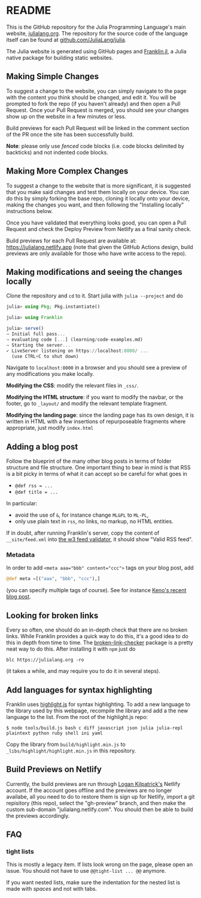 # README

This is the GitHub repository for the Julia Programming Language's main website, [julialang.org](https://julialang.org/).
The repository for the source code of the language itself can be found at [github.com/JuliaLang/julia](https://github.com/JuliaLang/julia).

The Julia website is generated using GitHub pages and [Franklin.jl](https://github.com/tlienart/Franklin.jl), a Julia native package for building static websites.


## Making Simple Changes

To suggest a change to the website, you can simply navigate to the page with the content you think should be changed, and edit it.
You will be prompted to fork the repo (if you haven't already) and then open a Pull Request.
Once your Pull Request is merged, you should see your changes show up on the website in a few minutes or less.

Build previews for each Pull Request will be linked in the comment section of the PR once the site has been successfully build.

**Note**: please only use _fenced_ code blocks (i.e. code blocks delimited by backticks) and not indented code blocks.

## Making More Complex Changes

To suggest a change to the website that is more significant, it is suggested that you make said changes and test them locally on your device.
You can do this by simply forking the base repo, cloning it locally onto your device, making the changes you want, and then following the "Installing locally" instructions below.

Once you have validated that everything looks good, you can open a Pull Request and check the Deploy Preview from Netlify as a final sanity check.

Build previews for each Pull Request are available at: https://julialang.netlify.app (note that given the GitHub Actions design, build previews are only available for those who have write access to the repo).

## Making modifications and seeing the changes locally

Clone the repository and `cd` to it. Start julia with `julia --project` and do

```julia
julia> using Pkg; Pkg.instantiate()

julia> using Franklin

julia> serve()
→ Initial full pass...
→ evaluating code [...] (learning/code-examples.md)
→ Starting the server...
✓ LiveServer listening on https://localhost:8000/ ...
  (use CTRL+C to shut down)
```

Navigate to `localhost:8000` in a browser and you should see a preview of any modifications you make locally.

**Modifying the CSS**: modify the relevant files in `_css/`.

**Modifying the HTML structure**: if you want to modify the navbar, or the footer, go to `_layout/` and modify the relevant template fragment.

**Modifying the landing page**: since the landing page has its own design, it is written in HTML with a few insertions of repurposeable fragments where appropriate, just modify `index.html`

## Adding a blog post

Follow the blueprint of the many other blog posts in terms of folder structure and file structure.
One important thing to bear in mind is that RSS is a bit picky in terms of what it can accept so be careful for what goes in

* `@def rss = ...`
* `@def title = ...`

In particular:

* avoid the use of `&`, for instance change `ML&PL` to `ML-PL`,
* only use plain text in `rss`, no links, no markup, no HTML entities.

If in doubt, after running Franklin's server, copy the content of `__site/feed.xml` into [the w3 feed validator](https://validator.w3.org/feed/check.cgi), it should show "Valid RSS feed".

### Metadata

In order to add `<meta aaa="bbb" content="ccc">` tags on your blog post, add

```julia
@def meta =[("aaa", "bbb", "ccc"),]
```

(you can specify multiple tags of course). See for instance [Keno's recent blog post](https://raw.githubusercontent.com/JuliaLang/www.julialang.org/master/blog/2020/05/rr.md).

## Looking for broken links

Every so often, one should do an in-depth check that there are no broken links.
While Franklin provides a quick way to do this, it's a good idea to do this in depth from time to time.
The [broken-link-checker](https://github.com/stevenvachon/broken-link-checker) package is a pretty neat way to do this.
After installing it with `npm` just do

```
blc https://julialang.org -ro
```

(it takes a while, and may require you to do it in several steps).

## Add languages for syntax highlighting

Franklin uses [highlight.js](https://highlightjs.org/) for syntax highlighting. To add a
new language to the library used by this webpage, recompile the library and add a the new
language to the list. From the root of the highlight.js repo:

```
$ node tools/build.js bash c diff javascript json julia julia-repl plaintext python ruby shell ini yaml
```

Copy the library from `build/highlight.min.js` to `_libs/highlight/highlight.min.js` in this repository.

## Build Previews on Netlify

Currently, the build previews are run through [Logan Kilpatrick's](https://github.com/logankilpatrick) Netlify account. If the account goes offline and the previews are no longer availabe, all you need to do to restore them is sign up for Netlify, import a git repisitory (this repo), select the "gh-preview" branch, and then make the custom sub-domain "julialang.netlify.com". You should then be able to build the previews accordingly.

## FAQ

### tight lists

This is mostly a legacy item. If lists look wrong on the page, please open an issue. You should not have to use `@@tight-list ... @@` anymore.

If you want nested lists, make sure the indentation for the nested list is made with _spaces_ and not with tabs.
